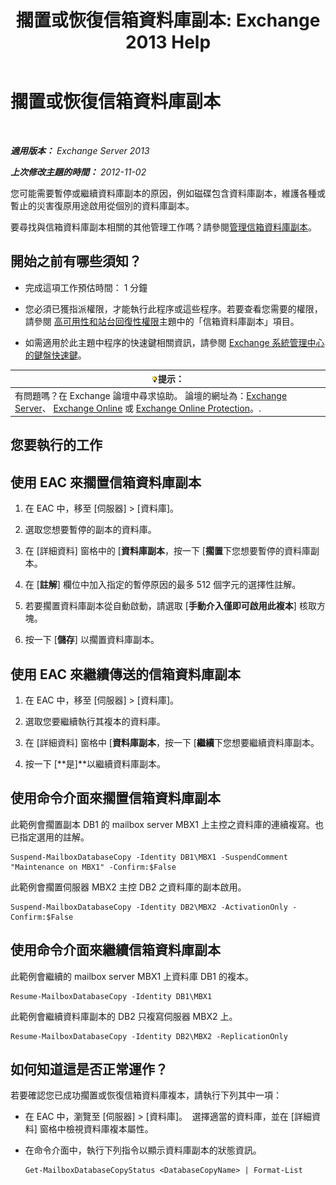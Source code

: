 ﻿---
title: '擱置或恢復信箱資料庫副本: Exchange 2013 Help'
TOCTitle: 擱置或恢復信箱資料庫副本
ms:assetid: 96aa1b82-3e15-4215-843e-3d583af9504b
ms:mtpsurl: https://technet.microsoft.com/zh-tw/library/Dd298159(v=EXCHG.150)
ms:contentKeyID: 50473780
ms.date: 05/21/2018
mtps_version: v=EXCHG.150
ms.translationtype: MT
---

# 擱置或恢復信箱資料庫副本

 

_**適用版本：** Exchange Server 2013_

_**上次修改主題的時間：** 2012-11-02_

您可能需要暫停或繼續資料庫副本的原因，例如磁碟包含資料庫副本，維護各種或暫止的災害復原用途啟用從個別的資料庫副本。

要尋找與信箱資料庫副本相關的其他管理工作嗎？請參閱[管理信箱資料庫副本](managing-mailbox-database-copies-exchange-2013-help.md)。

## 開始之前有哪些須知？

  - 完成這項工作預估時間： 1 分鐘

  - 您必須已獲指派權限，才能執行此程序或這些程序。若要查看您需要的權限，請參閱 [高可用性和站台回復性權限](high-availability-and-site-resilience-permissions-exchange-2013-help.md)主題中的「信箱資料庫副本」項目。

  - 如需適用於此主題中程序的快速鍵相關資訊，請參閱 [Exchange 系統管理中心的鍵盤快速鍵](keyboard-shortcuts-in-the-exchange-admin-center-exchange-online-protection-help.md)。

<table>
<thead>
<tr class="header">
<th><img src="images/Bb124558.tip(EXCHG.150).gif" title="提示" alt="提示" />提示：</th>
</tr>
</thead>
<tbody>
<tr class="odd">
<td>有問題嗎？在 Exchange 論壇中尋求協助。 論壇的網址為：<a href="https://go.microsoft.com/fwlink/p/?linkid=60612">Exchange Server</a>、 <a href="https://go.microsoft.com/fwlink/p/?linkid=267542">Exchange Online</a> 或 <a href="https://go.microsoft.com/fwlink/p/?linkid=285351">Exchange Online Protection</a>。.</td>
</tr>
</tbody>
</table>


## 您要執行的工作

## 使用 EAC 來擱置信箱資料庫副本

1.  在 EAC 中，移至 \[伺服器\] \> \[資料庫\]。

2.  選取您想要暫停的副本的資料庫。

3.  在 \[詳細資料\] 窗格中的 \[**資料庫副本**，按一下 \[**擱置**下您想要暫停的資料庫副本。

4.  在 \[**註解**\] 欄位中加入指定的暫停原因的最多 512 個字元的選擇性註解。

5.  若要擱置資料庫副本從自動啟動，請選取 \[**手動介入僅即可啟用此複本**\] 核取方塊。

6.  按一下 \[**儲存**\] 以擱置資料庫副本。

## 使用 EAC 來繼續傳送的信箱資料庫副本

1.  在 EAC 中，移至 \[伺服器\] \> \[資料庫\]。

2.  選取您要繼續執行其複本的資料庫。

3.  在 \[詳細資料\] 窗格中 \[**資料庫副本**，按一下 \[**繼續**下您想要繼續資料庫副本。

4.  按一下 \[**是\]**以繼續資料庫副本。

## 使用命令介面來擱置信箱資料庫副本

此範例會擱置副本 DB1 的 mailbox server MBX1 上主控之資料庫的連續複寫。也已指定選用的註解。

    Suspend-MailboxDatabaseCopy -Identity DB1\MBX1 -SuspendComment "Maintenance on MBX1" -Confirm:$False

此範例會擱置伺服器 MBX2 主控 DB2 之資料庫的副本啟用。

    Suspend-MailboxDatabaseCopy -Identity DB2\MBX2 -ActivationOnly -Confirm:$False

## 使用命令介面來繼續信箱資料庫副本

此範例會繼續的 mailbox server MBX1 上資料庫 DB1 的複本。

    Resume-MailboxDatabaseCopy -Identity DB1\MBX1

此範例會繼續資料庫副本的 DB2 只複寫伺服器 MBX2 上。

    Resume-MailboxDatabaseCopy -Identity DB2\MBX2 -ReplicationOnly

## 如何知道這是否正常運作？

若要確認您已成功擱置或恢復信箱資料庫複本，請執行下列其中一項：

  - 在 EAC 中，瀏覽至 \[伺服器\] \> \[資料庫\]。  選擇適當的資料庫，並在 \[詳細資料\] 窗格中檢視資料庫複本屬性。

  - 在命令介面中，執行下列指令以顯示資料庫副本的狀態資訊。
    
        Get-MailboxDatabaseCopyStatus <DatabaseCopyName> | Format-List

